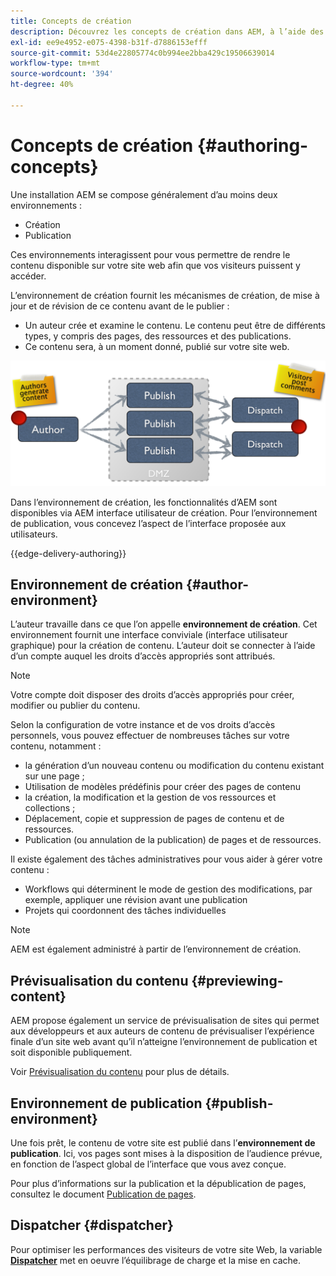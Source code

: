 ```yaml
---
title: Concepts de création
description: Découvrez les concepts de création dans AEM, à l’aide des environnements de création, de prévisualisation et de publication.
exl-id: ee9e4952-e075-4398-b31f-d7886153efff
source-git-commit: 53d4e22805774c0b994ee2bba429c19506639014
workflow-type: tm+mt
source-wordcount: '394'
ht-degree: 40%

---
```



# Concepts de création {#authoring-concepts}

Une installation AEM se compose généralement d’au moins deux environnements :

* Création
* Publication

Ces environnements interagissent pour vous permettre de rendre le contenu disponible sur votre site web afin que vos visiteurs puissent y accéder.

L’environnement de création fournit les mécanismes de création, de mise à jour et de révision de ce contenu avant de le publier :

* Un auteur crée et examine le contenu. Le contenu peut être de différents types, y compris des pages, des ressources et des publications.
* Ce contenu sera, à un moment donné, publié sur votre site web.

![Diagramme de l’auteur, de l’éditeur et des dispatchers](/help/sites-cloud/authoring/assets/author-publish.png)

Dans l’environnement de création, les fonctionnalités d’AEM sont disponibles via AEM interface utilisateur de création. Pour l’environnement de publication, vous concevez l’aspect de l’interface proposée aux utilisateurs.

{{edge-delivery-authoring}}

## Environnement de création {#author-environment}

L’auteur travaille dans ce que l’on appelle **environnement de création**. Cet environnement fournit une interface conviviale (interface utilisateur graphique) pour la création de contenu. L’auteur doit se connecter à l’aide d’un compte auquel les droits d’accès appropriés sont attribués.

>[!NOTE]
>
>Votre compte doit disposer des droits d’accès appropriés pour créer, modifier ou publier du contenu.

Selon la configuration de votre instance et de vos droits d’accès personnels, vous pouvez effectuer de nombreuses tâches sur votre contenu, notamment :

* la génération d’un nouveau contenu ou modification du contenu existant sur une page ;
* Utilisation de modèles prédéfinis pour créer des pages de contenu
* la création, la modification et la gestion de vos ressources et collections ;
* Déplacement, copie et suppression de pages de contenu et de ressources.
* Publication (ou annulation de la publication) de pages et de ressources.

Il existe également des tâches administratives pour vous aider à gérer votre contenu :

* Workflows qui déterminent le mode de gestion des modifications, par exemple, appliquer une révision avant une publication
* Projets qui coordonnent des tâches individuelles

>[!NOTE]
>
>AEM est également administré à partir de l’environnement de création.

## Prévisualisation du contenu {#previewing-content}

AEM propose également un service de prévisualisation de sites qui permet aux développeurs et aux auteurs de contenu de prévisualiser l’expérience finale d’un site web avant qu’il n’atteigne l’environnement de publication et soit disponible publiquement.

Voir [Prévisualisation du contenu](/help/sites-cloud/authoring/fundamentals/previewing-content.md) pour plus de détails.

## Environnement de publication {#publish-environment}

Une fois prêt, le contenu de votre site est publié dans l’**environnement de publication**. Ici, vos pages sont mises à la disposition de l’audience prévue, en fonction de l’aspect global de l’interface que vous avez conçue.

Pour plus d’informations sur la publication et la dépublication de pages, consultez le document [Publication de pages](/help/sites-cloud/authoring/fundamentals/publishing-pages.md).

## Dispatcher {#dispatcher}

Pour optimiser les performances des visiteurs de votre site Web, la variable **[Dispatcher](/help/implementing/dispatcher/overview.md)** met en oeuvre l’équilibrage de charge et la mise en cache.
